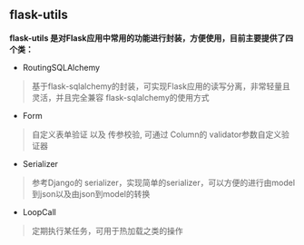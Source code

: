 ## flask-utils

**flask-utils 是对Flask应用中常用的功能进行封装，方便使用，目前主要提供了四个类：**

* RoutingSQLAlchemy
> 基于flask-sqlalchemy的封装，可实现Flask应用的读写分离，非常轻量且灵活，并且完全兼容 flask-sqlalchemy的使用方式

* Form
> 自定义表单验证 以及 传参校验, 可通过 Column的 validator参数自定义验证器

* Serializer
> 参考Django的 serializer，实现简单的serializer，可以方便的进行由model 到json以及由json到model的转换

* LoopCall
> 定期执行某任务，可用于热加载之类的操作